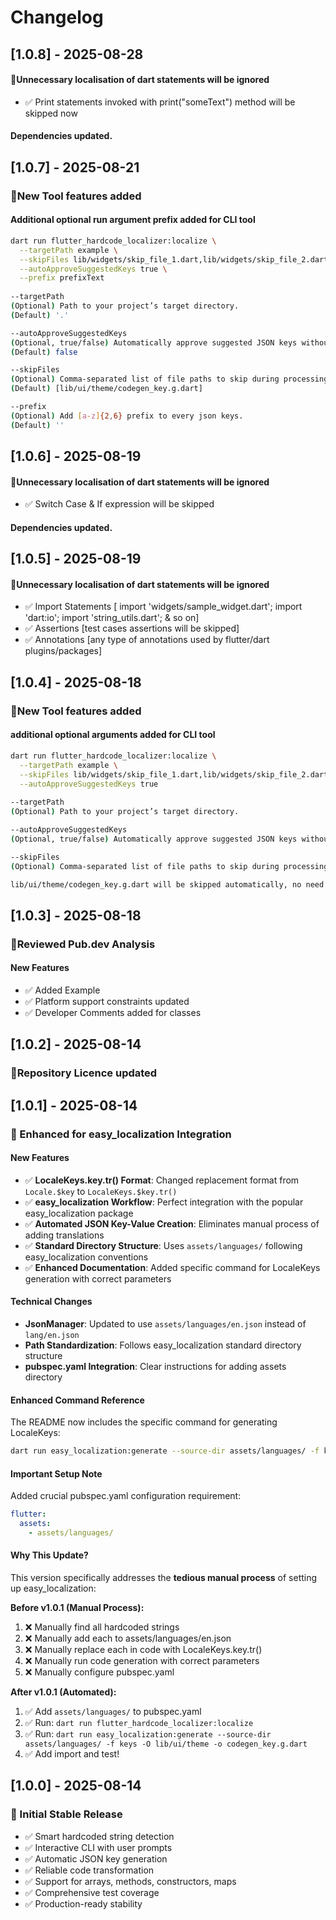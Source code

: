 # Changelog

## [1.0.8] - 2025-08-28
#### 🐞Unnecessary localisation of dart statements will be ignored
- ✅ Print statements invoked with print("someText") method will be skipped now

#### Dependencies updated.

## [1.0.7] - 2025-08-21
### 🎉New Tool features added
#### Additional optional run argument **prefix** added for CLI tool
```bash
dart run flutter_hardcode_localizer:localize \
  --targetPath example \
  --skipFiles lib/widgets/skip_file_1.dart,lib/widgets/skip_file_2.dart  \
  --autoApproveSuggestedKeys true \
  --prefix prefixText
  
--targetPath
(Optional) Path to your project’s target directory.
(Default) '.'

--autoApproveSuggestedKeys
(Optional, true/false) Automatically approve suggested JSON keys without developer consent.
(Default) false

--skipFiles
(Optional) Comma-separated list of file paths to skip during processing.
(Default) [lib/ui/theme/codegen_key.g.dart]

--prefix
(Optional) Add [a-z]{2,6} prefix to every json keys.
(Default) ''

```

## [1.0.6] - 2025-08-19
#### 🐞Unnecessary localisation of dart statements will be ignored
- ✅ Switch Case & If expression will be skipped

#### Dependencies updated.

## [1.0.5] - 2025-08-19
#### 🐞Unnecessary localisation of dart statements will be ignored
- ✅ Import Statements [ import 'widgets/sample_widget.dart';  import 'dart:io'; import 'string_utils.dart'; & so on]
- ✅ Assertions [test cases assertions will be skipped]
- ✅ Annotations [any type of annotations used by flutter/dart plugins/packages]

## [1.0.4] - 2025-08-18

### 🎉New Tool features added 
#### additional optional arguments added for CLI tool
```bash
dart run flutter_hardcode_localizer:localize \
  --targetPath example \
  --skipFiles lib/widgets/skip_file_1.dart,lib/widgets/skip_file_2.dart  \
  --autoApproveSuggestedKeys true
  
--targetPath
(Optional) Path to your project’s target directory.

--autoApproveSuggestedKeys
(Optional, true/false) Automatically approve suggested JSON keys without developer consent.

--skipFiles
(Optional) Comma-separated list of file paths to skip during processing.

lib/ui/theme/codegen_key.g.dart will be skipped automatically, no need to manually add this in skipFiles array  
```

## [1.0.3] - 2025-08-18

### 🎉Reviewed Pub.dev Analysis
#### New Features
- ✅ Added Example
- ✅ Platform support constraints updated
- ✅ Developer Comments added for classes

## [1.0.2] - 2025-08-14

### 🎉Repository Licence updated

## [1.0.1] - 2025-08-14

### 🚀 Enhanced for easy_localization Integration

#### New Features
- ✅ **LocaleKeys.key.tr() Format**: Changed replacement format from `Locale.$key` to `LocaleKeys.$key.tr()`
- ✅ **easy_localization Workflow**: Perfect integration with the popular easy_localization package
- ✅ **Automated JSON Key-Value Creation**: Eliminates manual process of adding translations
- ✅ **Standard Directory Structure**: Uses `assets/languages/` following easy_localization conventions
- ✅ **Enhanced Documentation**: Added specific command for LocaleKeys generation with correct parameters

#### Technical Changes
- **JsonManager**: Updated to use `assets/languages/en.json` instead of `lang/en.json`
- **Path Standardization**: Follows easy_localization standard directory structure
- **pubspec.yaml Integration**: Clear instructions for adding assets directory

#### Enhanced Command Reference
The README now includes the specific command for generating LocaleKeys:
```bash
dart run easy_localization:generate --source-dir assets/languages/ -f keys -O lib/ui/theme -o codegen_key.g.dart
```

#### Important Setup Note
Added crucial pubspec.yaml configuration requirement:
```yaml
flutter:
  assets:
    - assets/languages/
```

#### Why This Update?
This version specifically addresses the **tedious manual process** of setting up easy_localization:

**Before v1.0.1 (Manual Process):**
1. ❌ Manually find all hardcoded strings
2. ❌ Manually add each to assets/languages/en.json  
3. ❌ Manually replace each in code with LocaleKeys.key.tr()
4. ❌ Manually run code generation with correct parameters
5. ❌ Manually configure pubspec.yaml

**After v1.0.1 (Automated):**
1. ✅ Add `assets/languages/` to pubspec.yaml
2. ✅ Run: `dart run flutter_hardcode_localizer:localize`
3. ✅ Run: `dart run easy_localization:generate --source-dir assets/languages/ -f keys -O lib/ui/theme -o codegen_key.g.dart`
4. ✅ Add import and test!

## [1.0.0] - 2025-08-14

### 🎉 Initial Stable Release

- ✅ Smart hardcoded string detection
- ✅ Interactive CLI with user prompts
- ✅ Automatic JSON key generation  
- ✅ Reliable code transformation
- ✅ Support for arrays, methods, constructors, maps
- ✅ Comprehensive test coverage
- ✅ Production-ready stability